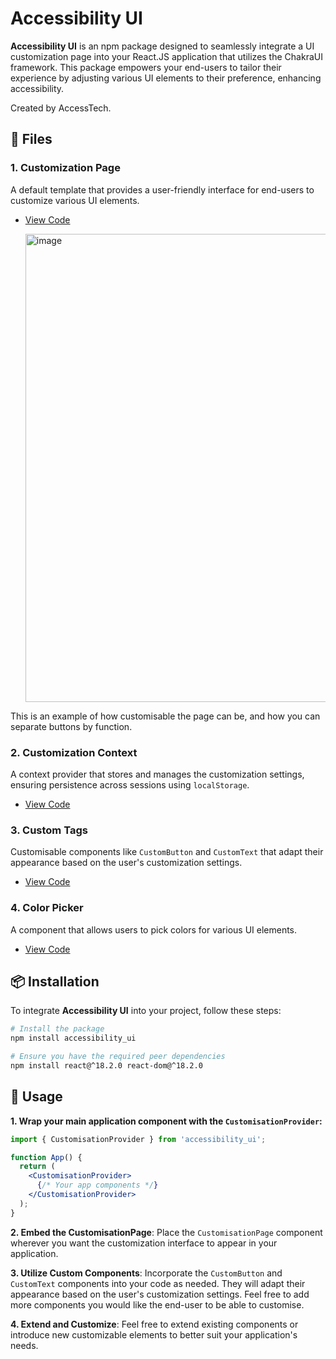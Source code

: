 # Accessibility UI

**Accessibility UI** is an npm package designed to seamlessly integrate a UI customization page into your React.JS application that utilizes the ChakraUI framework. This package empowers your end-users to tailor their experience by adjusting various UI elements to their preference, enhancing accessibility.

Created by AccessTech.

## 🌟 Files

### **1. Customization Page**
A default template that provides a user-friendly interface for end-users to customize various UI elements.
- [View Code](https://github.com/euodiatan/accessibility_ui/blob/main/src/CustomisationPage.js)

  <img width="749" alt="image" src="https://github.com/euodiatan/accessibility_ui/assets/91814774/7ca06adb-2e93-47c9-a3f7-5b7d9e812f49">

This is an example of how customisable the page can be, and how you can separate buttons by function.

### **2. Customization Context**
A context provider that stores and manages the customization settings, ensuring persistence across sessions using `localStorage`.
- [View Code](https://github.com/euodiatan/accessibility_ui/blob/main/src/CustomisationContext.js)

### **3. Custom Tags**
Customisable components like `CustomButton` and `CustomText` that adapt their appearance based on the user's customization settings.
- [View Code](https://github.com/euodiatan/accessibility_ui/blob/main/src/CustomTags.js)

### **4. Color Picker**
A component that allows users to pick colors for various UI elements.
- [View Code](https://github.com/euodiatan/accessibility_ui/blob/main/src/ColorPicker.js)

## 📦 Installation

To integrate **Accessibility UI** into your project, follow these steps:

```bash
# Install the package
npm install accessibility_ui

# Ensure you have the required peer dependencies
npm install react@^18.2.0 react-dom@^18.2.0
```

## 🚀 Usage

**1. Wrap your main application component with the `CustomisationProvider`:**

```jsx
import { CustomisationProvider } from 'accessibility_ui';

function App() {
  return (
    <CustomisationProvider>
      {/* Your app components */}
    </CustomisationProvider>
  );
}
```

**2. Embed the CustomisationPage**:
Place the `CustomisationPage` component wherever you want the customization interface to appear in your application.

**3. Utilize Custom Components**:
Incorporate the `CustomButton` and `CustomText` components into your code as needed. They will adapt their appearance based on the user's customization settings.
Feel free to add more components you would like the end-user to be able to customise.

**4. Extend and Customize**:
Feel free to extend existing components or introduce new customizable elements to better suit your application's needs.

